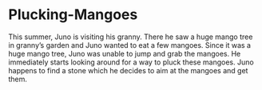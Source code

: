 # Plucking-Mangoes
This summer, Juno is visiting his granny. There he saw a huge mango tree in granny’s garden and Juno wanted to eat a few mangoes.  Since it was a huge mango tree, Juno was unable to jump and grab the mangoes. He immediately starts looking around for a way to pluck these mangoes.  Juno happens to find a stone which he decides to aim at the mangoes and get them.
